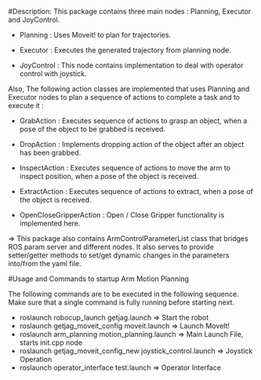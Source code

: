 #Description:
This package contains three main nodes : Planning, Executor and JoyControl.

* Planning : Uses Moveit! to plan for trajectories.

* Executor : Executes the generated trajectory from planning node.

* JoyControl : This node contains implementation to deal with operator control with joystick.

Also, The following action classes are implemented that uses Planning and Executor nodes to plan a sequence of actions to complete a task and to execute it :

* GrabAction : Executes sequence of actions to grasp an object, when a pose of the object to be grabbed is received.

* DropAction : Implements dropping action of the object after an object has been grabbed.

* InspectAction : Executes sequence of actions to move the arm to inspect position, when a pose of the object is received.

* ExtractAction : Executes sequence of actions to extract, when a pose of the object is received.

* OpenCloseGripperAction : Open / Close Gripper functionality is implemented here.

=> This package also contains ArmControlParameterList class that bridges ROS param server and different nodes. It also serves to provide setter/getter methods to 
   set/get dynamic changes in the parameters into/from the yaml file.

#Usage and Commands to startup Arm Motion Planning

The following commands are to be executed in the following sequence. Make sure that a single command is fully running before starting next.

* roslaunch robocup_launch getjag.launch 			 => Start the robot
* roslaunch getjag_moveit_config moveit.launch		 => Launch MoveIt!
* roslaunch arm_planning motion_planning.launch			 => Main Launch File, starts init.cpp node
* roslaunch getjag_moveit_config_new joystick_control.launch     => Joystick Operation
* roslaunch operator_interface test.launch                       => Operator Interface
